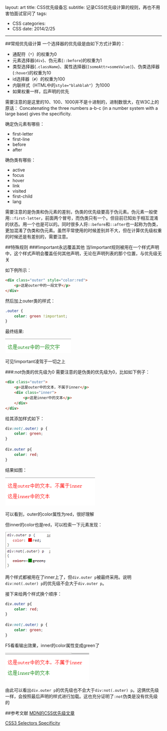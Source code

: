 layout: art
title: CSS优先级备忘
subtitle: 记录CSS优先级计算的规则，再也不用害怕面试官问了
tags: 
- CSS
categories: 
- CSS
date: 2014/2/25
---


##常规优先级计算
一个选择器的优先级是由如下方式计算的：
* 通配符（```*```）的权重为0
* 元素选择器(```div```)、伪元素(```::before```)的权重为1
* 类型选择器(```.className```)、属性选择器(```[someAttr=someValue]```)、伪类选择器(```:hover```)的权重为10
* id选择器（```#```）的权重为100
* 内联样式（HTML中的```style="blahblah"```）为1000
* 如果权重一样，后声明的优先

需要注意的是这里的10、100、1000并不是十进制的，进制数很大，在W3C上的原话： Concatenating the three numbers a-b-c (in a number system with a large base) gives the specificity.

确定伪元素有哪些：
* first-letter
* first-line
* before
* after

确伪类有哪些：
* active
* focus
* hover
* link
* visited
* first-child
* lang

需要注意的是伪类和伪元素的差别，伪类的优先级要高于伪元素。伪元素一般使用```::first-letter```，前面两个冒号，而伪类只有一个。但目前已知处于相互混淆的状态。用一个也是可以的。同时很多人将```::before```和```::after```也一起称为伪类，更加混淆了伪类和伪元素。虽然平常使用的时候差别并不大，但在计算优先级权重的时候还是有差别的，需要注意。

##特殊规则
###!important永远覆盖其他
当!important规则被用在一个样式声明中，这个样式声明会覆盖任何其他声明，无论在声明列表的那个位置，与优先级无关

如下例所示：
```html
<div class="outer" style="color:red">
    <p>这是outer中的一段文字</p>
</div>
```

然后加上outer类的样式：
```css
.outer {
    color: green !important;
}
```
最终结果:

![结果](/img/selector_priority/1.png)

可见!important凌驾于一切之上

###:not伪类的优先级为0
需要注意的是伪类的优先级为0，比如如下例子：
```html
<div class="outer">
    <p>这是outer中的文本，不属于inner</p>
    <div class="inner">
        <p>这是inner中的文本</p>
    </div>
</div>
```
给其添加样式如下：
```css
div:not(.outer) p {
    color: green;
}

div.outer p{
    color: red;
}
```
结果如图：

![结果](/img/selector_priority/2.png)

可以看到，outer的color属性为red，很好理解

但inner的color也是red，可以检索一下元素发现：

![结果](/img/selector_priority/3.png)

两个样式都被用在了inner上了，但```div.outer p```被最终采用。说明```div:not(.outer) p```的优先级不会大于```div.outer p```。

接下来给两个样式换个顺序：
```css
div.outer p{
    color: red;
}

div:not(.outer) p {
    color: green;
}
```
F5看看输出效果，inner的color属性变成green了

![结果](/img/selector_priority/4.png)

由此可以看出```div.outer p```的优先级也不会大于```div:not(.outer) p```。这俩优先级一样，会按照最后声明的样式进行加载。这也充分证明了```:not```伪类是没有优先级的

##参考文献
[MDN的CSS优先级文章](https://developer.mozilla.org/zh-CN/docs/CSS/Specificity)

[CSS3 Selectors Specificity](http://www.w3.org/TR/selectors/#specificity)

